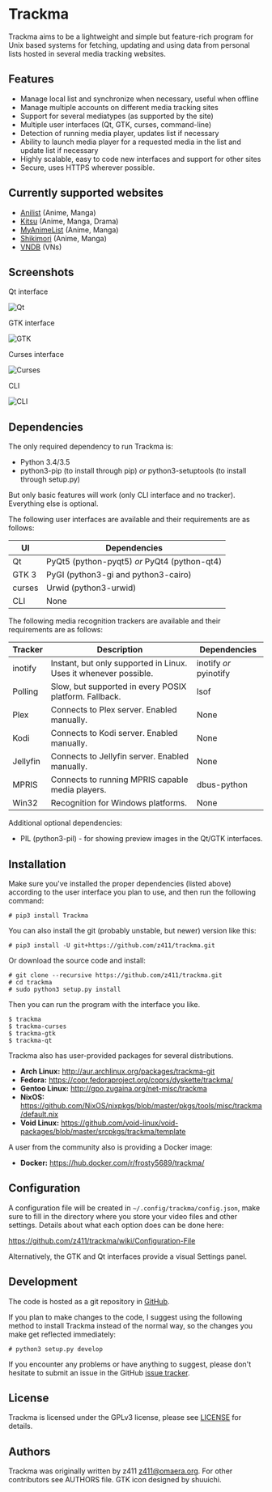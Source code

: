 Trackma
=======

Trackma aims to be a lightweight and simple but feature-rich program for Unix based systems
for fetching, updating and using data from personal lists hosted in several media tracking websites.

Features
--------

- Manage local list and synchronize when necessary, useful when offline
- Manage multiple accounts on different media tracking sites
- Support for several mediatypes (as supported by the site)
- Multiple user interfaces (Qt, GTK, curses, command-line)
- Detection of running media player, updates list if necessary
- Ability to launch media player for a requested media in the list and update list if necessary
- Highly scalable, easy to code new interfaces and support for other sites
- Secure, uses HTTPS wherever possible.

Currently supported websites
----------------------------

- [Anilist](https://anilist.co/) (Anime, Manga)
- [Kitsu](https://kitsu.io/) (Anime, Manga, Drama)
- [MyAnimeList](https://myanimelist.net/) (Anime, Manga)
- [Shikimori](http://shikimori.org/) (Anime, Manga)
- [VNDB](https://vndb.org/) (VNs)

Screenshots
-----------

Qt interface

![Qt](https://z411.github.io/trackma/images/screen_qt.png)

GTK interface

![GTK](https://z411.github.io/trackma/images/screen_gtk.png)

Curses interface

![Curses](https://z411.github.io/trackma/images/screen_curses.png)

CLI

![CLI](https://z411.github.io/trackma/images/screen_cli.png)

Dependencies
------------

The only required dependency to run Trackma is:

- Python 3.4/3.5
- python3-pip (to install through pip) *or* python3-setuptools (to install through setup.py)

But only basic features will work (only CLI interface and no tracker). Everything else is optional.

The following user interfaces are available and their requirements are as follows:

| UI | Dependencies |
| --- | --- |
| Qt | PyQt5 (python-pyqt5) *or* PyQt4 (python-qt4) |
| GTK 3 | PyGI (python3-gi and python3-cairo) |
| curses | Urwid (python3-urwid) |
| CLI | None |

The following media recognition trackers are available and their requirements are as follows:

| Tracker | Description | Dependencies |
| --- | --- | --- |
| inotify | Instant, but only supported in Linux. Uses it whenever possible. | inotify *or* pyinotify |
| Polling | Slow, but supported in every POSIX platform. Fallback. | lsof |
| Plex | Connects to Plex server. Enabled manually. | None |
| Kodi | Connects to Kodi server. Enabled manually. | None |
| Jellyfin | Connects to Jellyfin server. Enabled manually. | None |
| MPRIS | Connects to running MPRIS capable media players. | dbus-python |
| Win32 | Recognition for Windows platforms. | None |

Additional optional dependencies:

- PIL (python3-pil) - for showing preview images in the Qt/GTK interfaces.

Installation
------------

Make sure you've installed the proper dependencies (listed above)
according to the user interface you plan to use, and then run the
following command:

    # pip3 install Trackma
You can also install the git (probably unstable, but newer) version like this:

    # pip3 install -U git+https://github.com/z411/trackma.git

Or download the source code and install:

    # git clone --recursive https://github.com/z411/trackma.git
    # cd trackma
    # sudo python3 setup.py install

Then you can run the program with the interface you like.

    $ trackma
    $ trackma-curses
    $ trackma-gtk
    $ trackma-qt

Trackma also has user-provided packages for several distributions.

- **Arch Linux:** <http://aur.archlinux.org/packages/trackma-git>
- **Fedora:** <https://copr.fedoraproject.org/coprs/dyskette/trackma/>
- **Gentoo Linux:** <http://gpo.zugaina.org/net-misc/trackma>
- **NixOS:** <https://github.com/NixOS/nixpkgs/blob/master/pkgs/tools/misc/trackma/default.nix>
- **Void Linux:** <https://github.com/void-linux/void-packages/blob/master/srcpkgs/trackma/template>

A user from the community also is providing a Docker image:

- **Docker:** <https://hub.docker.com/r/frosty5689/trackma/>

Configuration
-------------

A configuration file will be created in `~/.config/trackma/config.json`, make sure to fill in the directory
where you store your video files and other settings. Details about what each option does can be done here:

<https://github.com/z411/trackma/wiki/Configuration-File>

Alternatively, the GTK and Qt interfaces provide a visual Settings panel.

Development
-----------

The code is hosted as a git repository in [GitHub](https://github.com/z411/trackma).

If you plan to make changes to the code, I suggest using the following method to install Trackma
instead of the normal way, so the changes you make get reflected immediately:

    # python3 setup.py develop

If you encounter any problems or have anything to suggest, please don't
hesitate to submit an issue in the GitHub [issue tracker](https://github.com/z411/trackma/issues).

License
-------

Trackma is licensed under the GPLv3 license, please see [LICENSE](../COPYING) for details.

Authors
-------

Trackma was originally written by z411 <z411@omaera.org>. For other contributors see AUTHORS file. GTK icon designed by shuuichi.
